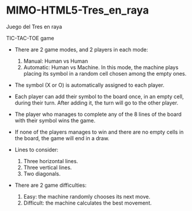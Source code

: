 # MIMO-HTML5-Tres_en_raya
Juego del Tres en raya

TIC-TAC-TOE game

- There are 2 game modes, and 2 players in each mode:
	1. Manual: Human vs Human
	2. Automatic: Human vs Machine. In this mode, the machine plays placing its symbol in a random cell chosen among the empty ones.

- The symbol (X or O) is automatically assigned to each player.

- Each player can add their symbol to the board once, in an empty cell, during their turn. After adding it, the turn will go to the other player.

- The player who manages to complete any of the 8 lines of the board with their symbol wins the game.

- If none of the players manages to win and there are no empty cells in the board, the game will end in a draw.

- Lines to consider:
	1. Three horizontal lines.
	2. Three vertical lines.
	3. Two diagonals.

- There are 2 game difficulties:
	1. Easy: the machine randomly chooses its next move.
	2. Difficult: the machine calculates the best movement.